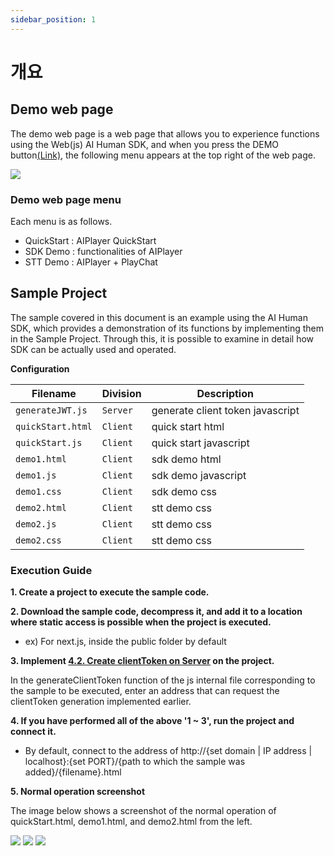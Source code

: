 ```yaml
---
sidebar_position: 1
---
```


# 개요

## Demo web page

The demo web page is a web page that allows you to experience functions using the Web(js) AI Human SDK, and when you press the DEMO button[(Link)](https://aihuman.deepbrain.io/webdemo/demo1.html), the following menu appears at the top right of the web page.

<img src="/img/aihuman/web/demo_btn.png" />

### Demo web page menu

Each menu is as follows.

- QuickStart : AIPlayer QuickStart
- SDK Demo : functionalities of AIPlayer
- STT Demo : AIPlayer + PlayChat

## Sample Project

The sample covered in this document is an example using the AI Human SDK, which provides a demonstration of its functions by implementing them in the Sample Project. Through this, it is possible to examine in detail how SDK can be actually used and operated.

**Configuration**

| Filename          | Division  |Description                      |
| ----------------- | -------- |----------------------------------|
| `generateJWT.js`  | `Server` | generate client token javascript
| `quickStart.html` | `Client` | quick start html
| `quickStart.js`   | `Client` | quick start javascript
| `demo1.html`      | `Client` | sdk demo html
| `demo1.js`        | `Client` | sdk demo javascript
| `demo1.css`       | `Client` | sdk demo css
| `demo2.html`      | `Client` | stt demo css
| `demo2.js`        | `Client` | stt demo css
| `demo2.css`       | `Client` | stt demo css

### Execution Guide

**1. Create a project to execute the sample code.**

**2. Download the sample code, decompress it, and add it to a location where static access is possible when the project is executed.**

- ex) For next.js, inside the public folder by default

**3. Implement [4.2. Create clientToken on Server](#42-create-clienttoken-on-server) on the project.**

In the generateClientToken function of the js internal file corresponding to the sample to be executed, enter an address that can request the clientToken generation implemented earlier.

**4. If you have performed all of the above '1 ~ 3', run the project and connect it.**

- By default, connect to the address of http://{set domain | IP address | localhost}:{set PORT}/{path to which the sample was added}/{filename}.html

**5. Normal operation screenshot**

The image below shows a screenshot of the normal operation of quickStart.html, demo1.html, and demo2.html from the left.

<img src="/img/aihuman/web/quick_start.png" />
<img src="/img/aihuman/web/sdk_demo_01.png" />
<img src="/img/aihuman/web/stt_demo_01.png" />
